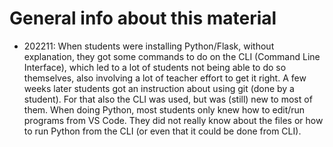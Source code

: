 # General info about this material

- 202211: When students were installing Python/Flask, without explanation, they got some commands to do on the CLI (Command Line Interface), which led to a lot of students not being able to do so themselves, also involving a lot of teacher effort to get it right. A few weeks later students got an instruction about using git (done by a student). For that also the CLI was used, but was (still) new to most of them. When doing Python, most students only knew how to edit/run programs from VS Code. They did not really know about the files or how to run Python from the CLI (or even that it could be done from CLI).
